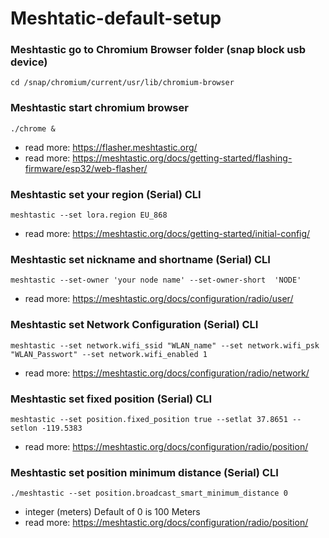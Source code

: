 # Meshtatic-default-setup

### Meshtastic go to Chromium Browser folder (snap block usb device)
```shell
cd /snap/chromium/current/usr/lib/chromium-browser
```
### Meshtastic start chromium browser
```shell
./chrome &
```
-   read more: https://flasher.meshtastic.org/
-   read more: https://meshtastic.org/docs/getting-started/flashing-firmware/esp32/web-flasher/

### Meshtastic set your region (Serial) CLI
```shell
meshtastic --set lora.region EU_868
```
-   read more: https://meshtastic.org/docs/getting-started/initial-config/

### Meshtastic set nickname and shortname (Serial) CLI
```shell
meshtastic --set-owner 'your node name' --set-owner-short  'NODE'
```
-   read more: https://meshtastic.org/docs/configuration/radio/user/

### Meshtastic set Network Configuration (Serial) CLI
```shell
meshtastic --set network.wifi_ssid "WLAN_name" --set network.wifi_psk "WLAN_Passwort" --set network.wifi_enabled 1
```
-   read more: https://meshtastic.org/docs/configuration/radio/network/


### Meshtastic set fixed position (Serial) CLI
```shell
meshtastic --set position.fixed_position true --setlat 37.8651 --setlon -119.5383
```
-   read more: https://meshtastic.org/docs/configuration/radio/position/


### Meshtastic set position minimum distance (Serial) CLI
```shell
./meshtastic --set position.broadcast_smart_minimum_distance 0
```
-   integer (meters) Default of 0 is 100 Meters 
-   read more: https://meshtastic.org/docs/configuration/radio/position/
